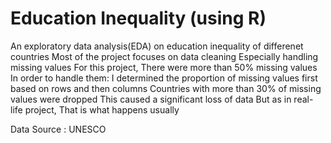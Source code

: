 # Education Inequality (using R)
An exploratory data analysis(EDA) on education inequality of differenet countries
Most of the project focuses on data cleaning
Especially handling missing values
For this project, There were more than 50% missing values
In order to handle them:
I determined the proportion of missing values first based on rows and then columns
Countries with more than 30% of missing values were dropped
This caused a significant loss of data
But as in real-life project, That is what happens usually

Data Source : UNESCO
